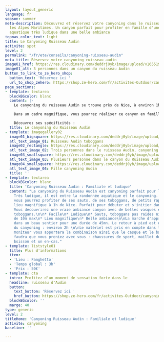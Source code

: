 ```yaml
---
layout: layout_generic
language: fr
season: summer
meta-description: Découvrez et réservez votre canyoning dans le ruisseau Audin dans
  les Alpes Maritimes. Un canyon parfait pour profiter en famille d'une randonnée
  aquatique très ludique dans une belle ambiance
topnav_color_text: light
title: Le Canyoning Ruisseau Audin
activite: spot
level: 2
permalink: "/fr/ete/conseils/canyoning-ruisseau-audin"
meta-title: Réservez votre canyoning ruisseau audin
image01_href: https://res.cloudinary.com/deddrj0yb/image/upload/v1655199369/website/By%20Ze%20Hero%20Activity/IMG_4080.jpg
image01_alt: 3 personnes dans un canyon du ruisseau Audin
button_to_link_to_ze_hero_shop:
  button_text: 'Réservez ici '
  url_to_shop_zehero: https://shop.ze-hero.com/fr/activites-Outdoor/canyoning/17200-special-enfants-ruisseau-audin-activite-ze-hero
page_sections:
- template: textarea
  blockBGcolor: blanc
  content: |-
    Le canyoning du ruisseau Audin se trouve près de Nice, à environ 1h de route. Il est à la frontière Franco-italienne avec un départ coté italien dans le village de Fanghetto. Vous vous trouverez dans la vallée de la Roya. Un paradis pour les descentes de canyoning. Vous évoluerez dans une végétation méditerranéenne et dans une eau limpide pour une descente entre le canyoning et la randonné aquatique.

    Dans un cadre magnifique, vous pourrez réaliser ce canyon en famille, sous un joli soleil et dans une eau claire et limpide pour un moment d'évasion.

    Découvrez ses spécificités :
  title: Le canyoning du Ruisseau Audin
- template: imagegallery02
  image01_bigsquare: https://res.cloudinary.com/deddrj0yb/image/upload/v1655386943/website/By%20Ze%20Hero%20Activity/IMG_4072.jpg
  atl_text_image_01: Ruisseau Audin toboggans
  image02_rectangle: https://res.cloudinary.com/deddrj0yb/image/upload/v1655199369/website/By%20Ze%20Hero%20Activity/IMG_4080.jpg
  atl_text_image_02: Trois personnes dans le ruisseau Audin, canyoning
  image03_smallsquare: https://res.cloudinary.com/deddrj0yb/image/upload/v1643629416/website/Canyoning%2006/IMG_4081_lbj3u9.jpg
  atl_text_image_03: Plusieurs personne dans le canyon du Ruisseau Audin
  image04_smallsquare: https://res.cloudinary.com/deddrj0yb/image/upload/v1655199368/website/By%20Ze%20Hero%20Activity/IMG_4901.jpg
  atl_text_image_04: Fille canyoning Audin
  title: ''
- template: textarea
  blockBGcolor: blanc
  title: 'Canyoning Ruisseau Audin : Familiale et ludique'
  content: "Le canyoning du Ruisseau Audin est canyoning parfait pour les familles.
    Très ludique, il est entre la randonnée aquatique et le canyoning. Facile et complet,
    vous pourrez profiter de ses sauts, de ses toboggans, de petits rappels, d'un
    lieu magnifique à 1h de Nice. Parfait pour débuter et s'initier dans le canyoning.
    Vous découvrirez une vraie ambiance canyon avec de belles vasques et de beaux
    toboggans.\n\n* Facile\n* Ludique\n* Sauts, toboggans pas raides ni hauts\n* Rappels
    de 10m max\n* Lieu magnifique\n* Belle ambiance\n\nLa marche d'approche est simple
    dans un beau sentier pour une durée de 45mn. Le retour à pied est de 10mn.   \nDurée
    du canyoning : environ 2h \n\nLe matériel est pris en compte dans le prix. Le
    moniteur vous apportera la combinaison ainsi que le casque et le baudrier.  \nIl
    faudra que vous preniez avec vous : chaussures de sport, maillot de bain, serviette,
    boisson et un en-cas."
- template: liststyle01
  title: Plus d'informations
  item:
  - 'Lieu : Fanghetto'
  - 'Temps global : 3h'
  - 'Prix : 50€'
- template: cta
  intro: Profitez d'un moment de sensation forte dans le
  headline: ruisseau d'Audin
  button:
    text_button: 'Réservez ici '
    href_button: https://shop.ze-hero.com/fr/activites-Outdoor/canyoning/17200-special-enfants-ruisseau-audin-activite-ze-hero
  blockBGcolor: ''
  marge: 40
type: generic
level: 2
titleHome: 'Canyoning Ruisseau Audin : Familiale et ludique'
activite: canyoning
baseline: ''

---
```

